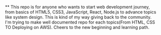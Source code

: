 ** 
This repo is for anyone who wants to start web development journey, from basics of HTML5, CSS3, JavaScript, React, Node.js to advance topics like system design. This is kind of my way giving back to the community. I'm trying to make well documented repo for each topics(From HTML, CSS TO Deploying on AWS). Cheers to the new beginning and learning path.